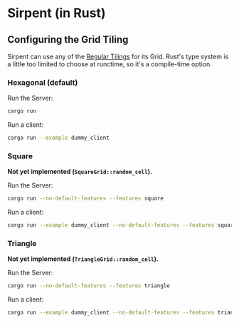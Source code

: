 # Sirpent (in Rust)

## Configuring the Grid Tiling
Sirpent can use any of the [Regular Tilings](https://en.wikipedia.org/wiki/Euclidean_tilings_by_convex_regular_polygons#Regular_Tilings) for its Grid. Rust's type system is a little too limited to choose at runctime, so it's a compile-time option.

### Hexagonal (default)

Run the Server:

``` sh
cargo run
```

Run a client:

``` sh
cargo run --example dummy_client
```

### Square

**Not yet implemented (`SquareGrid::random_cell`).**

Run the Server:

``` sh
cargo run --no-default-features --features square
```

Run a client:

``` sh
cargo run --example dummy_client --no-default-features --features square
```

### Triangle

**Not yet implemented (`TriangleGrid::random_cell`).**

Run the Server:

``` sh
cargo run --no-default-features --features triangle
```

Run a client:

``` sh
cargo run --example dummy_client --no-default-features --features triangle
```
